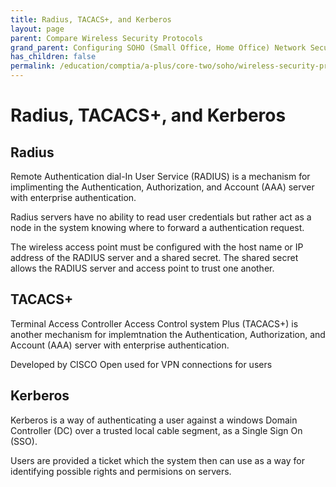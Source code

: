 ```yaml
---
title: Radius, TACACS+, and Kerberos
layout: page
parent: Compare Wireless Security Protocols
grand_parent: Configuring SOHO (Small Office, Home Office) Network Security
has_children: false
permalink: /education/comptia/a-plus/core-two/soho/wireless-security-protocols/radius-tacacs-kerberos/
---
```


# Radius, TACACS+, and Kerberos

## Radius

Remote Authentication dial-In User Service (RADIUS) is a mechanism for implimenting the Authentication, Authorization, and Account (AAA) server with enterprise authentication.

Radius servers have no ability to read user credentials but rather act as a node in the system knowing where to forward a authentication request.

The wireless access point must be configured with the host name or IP address of the RADIUS server and a shared secret. The shared secret allows the RADIUS server and access point to trust one another.

## TACACS+

Terminal Access Controller Access Control system Plus (TACACS+) is another mechanism for implemtnation the Authentication, Authorization, and Account (AAA) server with enterprise authentication. 

Developed by CISCO
Open used for VPN connections for users

## Kerberos

Kerberos is a way of authenticating a user against a windows Domain Controller (DC) over a trusted local cable segment, as a Single Sign On (SSO). 

Users are provided a ticket which the system then can use as a way for identifying possible rights and permisions on servers.
